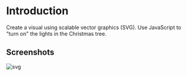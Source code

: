 # Introduction
Create a visual using scalable vector graphics (SVG). Use JavaScript to "turn on" the lights in the Christmas tree.

## Screenshots

![svg](https://user-images.githubusercontent.com/58306478/119073014-8288ef80-b9ba-11eb-914f-ed4a284a666e.png)
